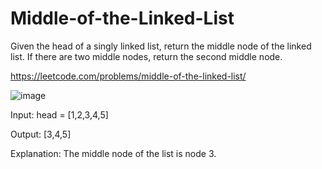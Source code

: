 # Middle-of-the-Linked-List
Given the head of a singly linked list, return the middle node of the linked list.  If there are two middle nodes, return the second middle node.

https://leetcode.com/problems/middle-of-the-linked-list/

![image](https://user-images.githubusercontent.com/109743699/184212904-d38ea023-6e81-4770-9af8-2ad738ddf479.png)

Input: head = [1,2,3,4,5]

Output: [3,4,5]

Explanation: The middle node of the list is node 3.

